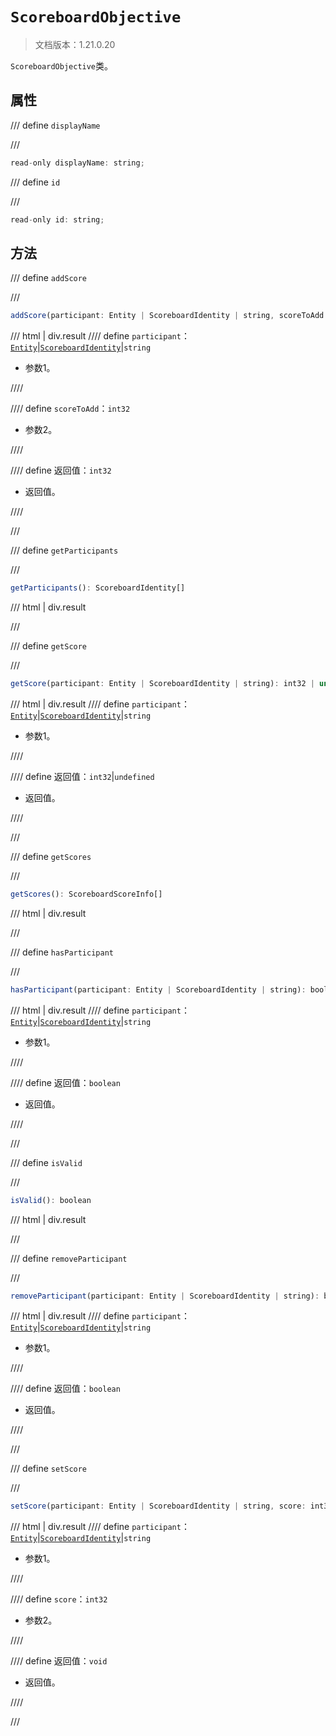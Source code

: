 # `ScoreboardObjective`

> 文档版本：1.21.0.20

`ScoreboardObjective`类。

## 属性

/// define
`displayName`


///

```js
read-only displayName: string;
```


/// define
`id`


///

```js
read-only id: string;
```


## 方法

/// define
`addScore`


///

```js
addScore(participant: Entity | ScoreboardIdentity | string, scoreToAdd: int32): int32
```

/// html | div.result
//// define
`participant`：[`Entity`](./entity.md)|[`ScoreboardIdentity`](./scoreboardidentity.md)|`string`

- 参数1。


////

//// define
`scoreToAdd`：`int32`

- 参数2。


////

//// define
返回值：`int32`

- 返回值。


////

///


/// define
`getParticipants`


///

```js
getParticipants(): ScoreboardIdentity[]
```

/// html | div.result

///


/// define
`getScore`


///

```js
getScore(participant: Entity | ScoreboardIdentity | string): int32 | undefined
```

/// html | div.result
//// define
`participant`：[`Entity`](./entity.md)|[`ScoreboardIdentity`](./scoreboardidentity.md)|`string`

- 参数1。


////

//// define
返回值：`int32`|`undefined`

- 返回值。


////

///


/// define
`getScores`


///

```js
getScores(): ScoreboardScoreInfo[]
```

/// html | div.result

///


/// define
`hasParticipant`


///

```js
hasParticipant(participant: Entity | ScoreboardIdentity | string): boolean
```

/// html | div.result
//// define
`participant`：[`Entity`](./entity.md)|[`ScoreboardIdentity`](./scoreboardidentity.md)|`string`

- 参数1。


////

//// define
返回值：`boolean`

- 返回值。


////

///


/// define
`isValid`


///

```js
isValid(): boolean
```

/// html | div.result

///


/// define
`removeParticipant`


///

```js
removeParticipant(participant: Entity | ScoreboardIdentity | string): boolean
```

/// html | div.result
//// define
`participant`：[`Entity`](./entity.md)|[`ScoreboardIdentity`](./scoreboardidentity.md)|`string`

- 参数1。


////

//// define
返回值：`boolean`

- 返回值。


////

///


/// define
`setScore`


///

```js
setScore(participant: Entity | ScoreboardIdentity | string, score: int32): void
```

/// html | div.result
//// define
`participant`：[`Entity`](./entity.md)|[`ScoreboardIdentity`](./scoreboardidentity.md)|`string`

- 参数1。


////

//// define
`score`：`int32`

- 参数2。


////

//// define
返回值：`void`

- 返回值。


////

///


